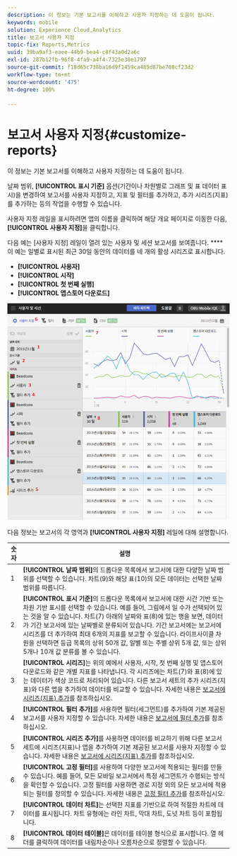 ```yaml
---
description: 이 정보는 기본 보고서를 이해하고 사용자 지정하는 데 도움이 됩니다.
keywords: mobile
solution: Experience Cloud,Analytics
title: 보고서 사용자 지정
topic-fix: Reports,Metrics
uuid: 39ba9af3-eaee-44b9-bea4-c8f43a0d2a6c
exl-id: 287b12fb-96f8-4fa9-a4f4-7325e30e1797
source-git-commit: f18d65c738ba16d9f1459ca485d87be708cf23d2
workflow-type: tm+mt
source-wordcount: '475'
ht-degree: 100%

---
```


# 보고서 사용자 지정{#customize-reports}

이 정보는 기본 보고서를 이해하고 사용자 지정하는 데 도움이 됩니다.

날짜 범위, **[!UICONTROL 표시 기준]** 옵션(기간이나 차원별로 그래프 및 표 데이터 표시)을 변경하여 보고서를 사용자 지정하고, 지표 및 필터를 추가하고, 추가 시리즈(지표)를 추가하는 등의 작업을 수행할 수 있습니다.

사용자 지정 레일을 표시하려면 앱의 이름을 클릭하여 해당 개요 페이지로 이동한 다음, **[!UICONTROL 사용자 지정]**&#x200B;을 클릭합니다.

다음 예는 [사용자 지정] 레일이 열려 있는 사용자 및 세션 보고서를 보여줍니다. **** 이 예는 일별로 표시된 최근 30일 동안의 데이터를 네 개의 활성 시리즈로 표시합니다.

* **[!UICONTROL 사용자]**
* **[!UICONTROL 시작]**
* **[!UICONTROL 첫 번째 실행]**
* **[!UICONTROL 앱스토어 다운로드]**

![](assets/reports.png)

다음 정보는 보고서의 각 영역과 **[!UICONTROL 사용자 지정]** 레일에 대해 설명합니다.

| 숫자 | 설명 |
|--- |--- |
| 1 | **[!UICONTROL 날짜 범위]**&#x200B;의 드롭다운 목록에서 보고서에 대한 다양한 날짜 범위를 선택할 수 있습니다. 차트(9)와 해당 표(10)의 모든 데이터는 선택한 날짜 범위를 따릅니다. |
| 2 | **[!UICONTROL 표시 기준]**&#x200B;의 드롭다운 목록에서 보고서에 대한 시간 기반 또는 차원 기반 표시를 선택할 수 있습니다. 예를 들어, 그림에서 일 수가 선택되어 있는 것을 알 수 있습니다. 차트(7) 아래의 날짜와 표(8)에 있는 행을 보면, 데이터 가 기간 보고서에 있는 날짜별로 분류되어 있습니다. 기간 보고서에는 보고서에 시리즈를 더 추가하여 최대 6개의 지표를 보고할 수 있습니다.  라이프사이클 차원을 선택하면 등급 목록의 상위 50개 값, 일별 또는 주별 상위 5개 값, 또는 상위 5개나 10개 값 분류를 볼 수 있습니다. |
| 3 | **[!UICONTROL 시리즈]**&#x200B;는 위의 예에서 사용자, 시작, 첫 번째 실행 및 앱스토어 다운로드와 같은 개별 지표를 나타냅니다. 각 시리즈에는 차트(7)와 표(8)에 있는 데이터가 색상 코드로 처리되어 있습니다.  다른 보고서 세트의 추가 시리즈(지표)와 다른 앱을 추가하여 데이터를 비교할 수 있습니다.  자세한 내용은 [보고서에 시리즈(지표) 추가](/help/using/usage/reports-customize/t-reports-series.md)를 참조하십시오. |
| 4 | **[!UICONTROL 필터 추가]**&#x200B;를 사용하면 필터(세그먼트)를 추가하여 기본 제공된 보고서를 사용자 지정할 수 있습니다. 자세한 내용은 [보고서에 필터 추가](/help/using/usage/reports-customize/t-reports-customize.md)를 참조하십시오. |
| 5 | **[!UICONTROL 시리즈 추가]**&#x200B;를 사용하면 데이터를 비교하기 위해 다른 보고서 세트에 시리즈(지표)나 앱을 추가하여 기본 제공된 보고서를 사용자 지정할 수 있습니다. 자세한 내용은 [보고서에 시리즈(지표) 추가](/help/using/usage/reports-customize/t-reports-series.md)를 참조하십시오. |
| 6 | **[!UICONTROL 고정 필터]**&#x200B;를 사용하여 다양한 보고서에 적용되는 필터를 만들 수 있습니다. 예를 들어, 모든 모바일 보고서에서 특정 세그먼트가 수행되는 방식을 확인할 수 있습니다. 고정 필터를 사용하면 경로 지정 외의 모든 보고서에 적용되는 필터를 정의할 수 있습니다.  자세한 내용은 [고정 필터 추가](/help/using/usage/reports-customize/t-sticky-filter.md)를 참조하십시오. |
| 7 | **[!UICONTROL 데이터 차트]**&#x200B;는 선택한 지표를 기반으로 하여 적절한 차트에 데이터를 표시됩니다. 차트 유형에는 라인 차트, 막대 차트, 도넛 차트 등이 포함됩니다. |
| 8 | **[!UICONTROL 데이터 테이블]**&#x200B;은 데이터를 테이블 형식으로 표시합니다. 열 헤더를 클릭하여 데이터를 내림차순이나 오름차순으로 정렬할 수 있습니다. |
